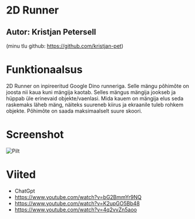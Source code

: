 # 2D Runner

## Autor: Kristjan Petersell
(minu tlu github: https://github.com/kristjan-pet)

# Funktionaalsus

2D Runner on inpireeritud Google Dino runneriga. 
Selle mängu põhimõte on joosta nii kaua kuni mängija kaotab.
Selles mängus mängija jookseb ja hüppab üle erinevaid objekte/vaenlasi.
Mida kauem on mängija elus seda raskemaks läheb mäng, näiteks suureneb kiirus ja ekraanile tuleb rohkem objekte.
Põhimõte on saada maksimaalselt suure skoori.

# Screenshot
![Pilt](https://github.com/Sa1tamaMan/iseseisev-projekt/assets/159195533/d28f1876-aa95-4fd1-ba38-cf9673a47a64)

# Viited
* ChatGpt
* https://www.youtube.com/watch?v=bG2BmmYr9NQ
* https://www.youtube.com/watch?v=K2upGO5Bb48
* https://www.youtube.com/watch?v=4q2vvZn5aoo
